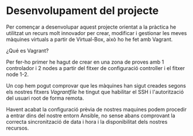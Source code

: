 # Desenvolupament del projecte

Per començar a desenvolupar aquest projecte orientat a la pràctica he utilitzat un recurs molt innovador per crear, modificar i gestionar les meves màquines virtuals a partir de Virtual-Box, això ho he fet amb Vagrant.

<a>¿Qué es Vagrant?<a>

Per fer-ho primer he hagut de crear en una zona de proves amb 1 controlador i 2 nodes a partir del fitxer de configuració controller i el fitxer node 1-2.

Un cop hem pogut comprovar que les màquines han sigut creades segons els nostres fitxers *Vagrantfile* he tingut que <a>habilitar el SSH i l'autorització del usuari root<a> de forma remota.

Havent acabat la configuració prèvia de nostres maquines podem procedir a entrar dins del nostre entorn Ansible, no sense abans comprovant la correcta sincronització de data i hora i la disponibilitat dels nostres recursos.
